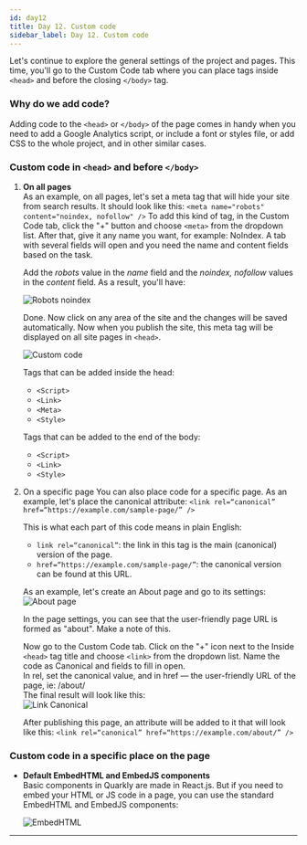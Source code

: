 ```yaml
---
id: day12
title: Day 12. Custom code
sidebar_label: Day 12. Custom code
---
```


Let's continue to explore the general settings of the project and pages. This time, you'll go to the Custom Code tab where you can place tags inside `<head>` and before the closing `</body>` tag.


### Why do we add code?

Adding code to the `<head>` or `</body>` of the page comes in handy when you need to add a Google Analytics script, or include a font or styles file, or add CSS to the whole project, and in other similar cases.

### Custom code in `<head>` and before `</body>`

1. **On all pages**<br/>
   As an example, on all pages, let's set a meta tag that will hide your site from search results. It should look like this: `<meta name="robots" content="noindex, nofollow" />`
   To add this kind of tag, in the Custom Code tab, click the "+" button and choose `<meta>` from the dropdown list. After that, give it any name you want, for example: NoIndex. A tab with several fields will open and you need the name and content fields based on the task.
   
   Add the *robots* value in the *name* field and the *noindex, nofollow* values in the *content* field. As a result, you'll have: <br/>
   
   ![Robots noindex](/scr/day12-meta-index.png)
   
   
   Done. Now click on any area of the site and the changes will be saved automatically. Now when you publish the site, this meta tag will be displayed on all site pages in `<head>`.

   ![Custom code](/scr/day12-custom-code.png)

   Tags that can be added inside the head:
   - `<Script>`
   - `<Link>`
   - `<Meta>`
   - `<Style>`

   Tags that can be added to the end of the body:
   - `<Script>`
   - `<Link>`
   - `<Style>`


2. On a specific page
   You can also place code for a specific page. As an example, let's place the canonical attribute:
   `<link rel=“canonical” href=“https://example.com/sample-page/” />`

   This is what each part of this code means in plain English:

   - `link rel=“canonical”`: the link in this tag is the main (canonical) version of the page.
   - `href=“https://example.com/sample-page/”`: the canonical version can be found at this URL.

   As an example, let's create an About page and go to its settings: <br/>
   ![About page](/scr/day12-about-page.png)

   In the page settings, you can see that the user-friendly page URL is formed as "about". Make a note of this.

   Now go to the Custom Code tab. Click on the "+" icon next to the Inside `<head>` tag title and choose `<link>` from the dropdown list. Name the code as Canonical and fields to fill in open. <br/>
   In rel, set the canonical value, and in href — the user-friendly URL of the page, ie: /about/ <br/>
   The final result will look like this: <br/>
   ![Link Canonical](/scr/day12-link-canonical.png)
   
   Аfter publishing this page, an attribute will be added to it that will look like this: `<link rel=“canonical” href=“https://example.com/about/” />`

### Custom code in a specific place on the page

* **Default EmbedHTML and EmbedJS components** <br/>
   Basic components in Quarkly are made in React.js. But if you need to embed your HTML or JS code in a page, you can use the standard EmbedHTML and EmbedJS components:

   ![EmbedHTML](/scr/day12-embedhtml.png)

---
